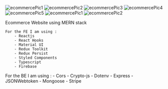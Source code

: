 ![ecommercePic1](https://user-images.githubusercontent.com/89661647/167199328-97de1fcd-55a7-4fe6-a667-9f8ba0797dfc.png)
![ecommercePic2](https://user-images.githubusercontent.com/89661647/167199341-c4ebd095-cf52-4b1d-ba83-903d55471612.png)
![ecommercePic3](https://user-images.githubusercontent.com/89661647/167199354-010fd555-843d-4d66-bffc-6d3f852c27ea.png)
![ecommercePic4](https://user-images.githubusercontent.com/89661647/167199367-7451bbcf-95c1-4d75-aed4-7b480270395c.png)
![ecommercePic5](https://user-images.githubusercontent.com/89661647/167199374-d1dcc307-6871-4f19-b977-d36362492db4.png)
![ecommercePic1](https://user-images.githubusercontent.com/107633134/174102523-3b78094a-9cec-4d59-b26f-e140a32694f4.png)
![ecommercePic2](https://user-images.githubusercontent.com/107633134/174102658-72d633f3-6536-4510-af5a-c11891657520.png)

Ecommerce Website using MERN stack

    For the FE I am using : 
        - Reactjs
        - React Hooks
        - Material UI
        - Redux Toolkit
        - Redux Persist
        - Styled Components
        - Typescript
        - Firebase
   
   For the BE I am using :
        - Cors
        - Crypto-js
        - Dotenv
        - Express
        - JSONWebtoken
        - Mongoose
        - Stripe


